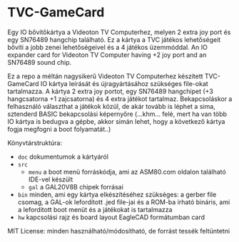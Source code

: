 # TVC-GameCard
Egy IO bővítőkártya a Videoton TV Computerhez, melyen 2 extra joy port és egy SN76489 hangchip található. Ez a kártya a TVC játékos lehetőségeit
bővíti a jobb zenei lehetőségeivel és a 4 játékos üzemmóddal.
An IO expander card for Videoton TV Computer having +2 joy port and an SN76489 sound chip.

Ez a repo a méltán nagysikerű Videoton TV Computerhez készített TVC-GameCard IO kártya leírását és újragyártásához szükséges file-okat tartalmazza.
A kártya 2 extra joy portot, egy SN76489 hangchipet (+3 hangcsatorna +1 zajcsatorna) és 4 extra játékot tartalmaz. Bekapcsoláskor a felhasználó
választhat a játékok közül, de akár tovább is léphet a sima, sztenderd BASIC bekapcsolási képernyőre (...khm... felé, mert ha van több IO kártya
is bedugva a gépbe, akkor simán lehet, hogy a következő kártya fogja megfogni a boot folyamatát..)

Könyvtárstruktúra:
- `doc` dokumentumok a kártyáról
- `src`
  - `menu`
    a boot menü forráskódja, ami az ASM80.com oldalon található IDE-vel készült
  - `gal`
    a GAL20V8B chipek forrásai
- `bin`
  minden, ami egy kártya elkészítéséhez szükséges: a gerber file csomag, a GAL-ok lefordított .jed file-jai és a ROM-ba írható bináris, ami a lefordított
  boot menüt és a játékokat is tartalmazza
- `hw` kapcsolási rajz és board layout EagleCAD formátumban
  card

MIT License: minden használható/módosítható, de forrást tessék feltüntetni
